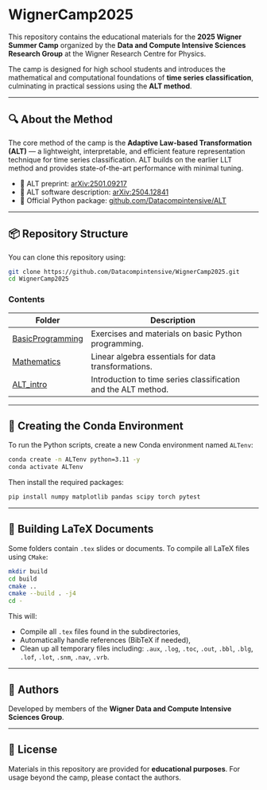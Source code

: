 # WignerCamp2025

This repository contains the educational materials for the **2025 Wigner Summer Camp** organized by the **Data and Compute Intensive Sciences Research Group** at the Wigner Research Centre for Physics.

The camp is designed for high school students and introduces the mathematical and computational foundations of **time series classification**, culminating in practical sessions using the **ALT method**.

---

## 🔍 About the Method

The core method of the camp is the **Adaptive Law-based Transformation (ALT)** — a lightweight, interpretable, and efficient feature representation technique for time series classification. ALT builds on the earlier LLT method and provides state-of-the-art performance with minimal tuning.

- 📄 ALT preprint: [arXiv:2501.09217](https://arxiv.org/abs/2501.09217)
- 📄 ALT software description: [arXiv:2504.12841](https://arxiv.org/abs/2504.12841)
- 🧠 Official Python package: [github.com/Datacompintensive/ALT](https://github.com/Datacompintensive/ALT)

---

## 📦 Repository Structure

You can clone this repository using:

```bash
git clone https://github.com/Datacompintensive/WignerCamp2025.git
cd WignerCamp2025
```

### Contents

| Folder | Description |
|--------|-------------|
| [BasicProgramming](./BasicProgramming) | Exercises and materials on basic Python programming. |
| [Mathematics](./Mathematics) | Linear algebra essentials for data transformations. |
| [ALT_intro](./ALT_intro) | Introduction to time series classification and the ALT method. |

---

## 🐍 Creating the Conda Environment

To run the Python scripts, create a new Conda environment named `ALTenv`:

```bash
conda create -n ALTenv python=3.11 -y
conda activate ALTenv
```

Then install the required packages:

```bash
pip install numpy matplotlib pandas scipy torch pytest
```

---

## 📄 Building LaTeX Documents

Some folders contain `.tex` slides or documents. To compile all LaTeX files using `CMake`:

```bash
mkdir build
cd build
cmake ..
cmake --build . -j4
cd -
```

This will:

- Compile all `.tex` files found in the subdirectories,
- Automatically handle references (BibTeX if needed),
- Clean up all temporary files including: `.aux`, `.log`, `.toc`, `.out`, `.bbl`, `.blg`, `.lof`, `.lot`, `.snm`, `.nav`, `.vrb`.

---

## 👥 Authors

Developed by members of the **Wigner Data and Compute Intensive Sciences Group**.

---

## 📜 License

Materials in this repository are provided for **educational purposes**. For usage beyond the camp, please contact the authors.